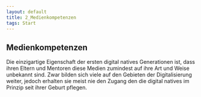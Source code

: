 ```yaml
---
layout: default
title: 2_Medienkompetenzen
tags: Start
---
```


## Medienkompetenzen

Die einzigartige Eigenschaft der ersten digital natives Generationen ist, dass ihren Eltern und Mentoren diese Medien zumindest auf ihre Art und Weise unbekannt sind. Zwar bilden sich viele auf den Gebieten der Digitalisierung weiter, jedoch erhalten sie meist nie den Zugang den die digital natives im Prinzip seit ihrer Geburt pflegen.
